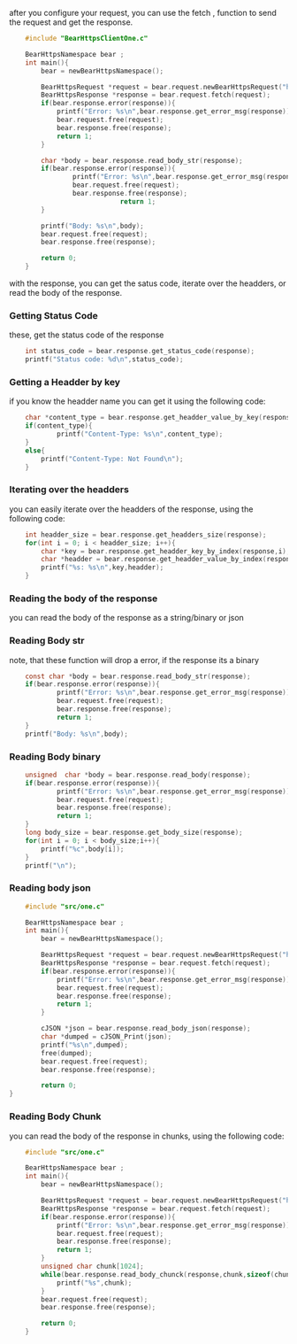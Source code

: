 after you configure your request, you can use the fetch , function to send the request and get the response.
```c
    #include "BearHttpsClientOne.c"

    BearHttpsNamespace bear ;
    int main(){
        bear = newBearHttpsNamespace();

        BearHttpsRequest *request = bear.request.newBearHttpsRequest("https://example.com");
        BearHttpsResponse *response = bear.request.fetch(request);
        if(bear.response.error(response)){
            printf("Error: %s\n",bear.response.get_error_msg(response));
            bear.request.free(request);
            bear.response.free(response);
            return 1;
        }

        char *body = bear.response.read_body_str(response);
        if(bear.response.error(response)){
                printf("Error: %s\n",bear.response.get_error_msg(response));
                bear.request.free(request);
                bear.response.free(response);
                            return 1;
        }

        printf("Body: %s\n",body);
        bear.request.free(request);
        bear.response.free(response);

        return 0;
    }
```
with the response, you can get the satus code, iterate over the headders, or read the body of the response.

### Getting Status Code 
these, get the status code of the response
```c
    int status_code = bear.response.get_status_code(response);
    printf("Status code: %d\n",status_code);

```
### Getting a Headder by key 
if you know the headder name you can get it using the following code:
```c
    char *content_type = bear.response.get_headder_value_by_key(response,"Content-Type");
    if(content_type){
            printf("Content-Type: %s\n",content_type);
    }
    else{
        printf("Content-Type: Not Found\n");
    }
```

### Iterating over the headders
you can easily iterate over the headders of the response, using the following code:
```c
    int headder_size = bear.response.get_headders_size(response);
    for(int i = 0; i < headder_size; i++){
        char *key = bear.response.get_headder_key_by_index(response,i);
        char *headder = bear.response.get_headder_value_by_index(response,i);
        printf("%s: %s\n",key,headder);
    }    
```
### Reading the body of the response

you can read the body of the response as a string/binary or json

### Reading Body str
note, that these function will drop a error, if the response its a binary
```c 
    const char *body = bear.response.read_body_str(response);
    if(bear.response.error(response)){
            printf("Error: %s\n",bear.response.get_error_msg(response));
            bear.request.free(request);
            bear.response.free(response); 
            return 1;
    }
    printf("Body: %s\n",body);
```
### Reading Body binary

```c 
    unsigned  char *body = bear.response.read_body(response);
    if(bear.response.error(response)){
            printf("Error: %s\n",bear.response.get_error_msg(response));
            bear.request.free(request);
            bear.response.free(response); 
            return 1;
    }
    long body_size = bear.response.get_body_size(response);
    for(int i = 0; i < body_size;i++){
        printf("%c",body[i]);
    }
    printf("\n");
```

### Reading body json 

```c
    #include "src/one.c"

    BearHttpsNamespace bear ;
    int main(){
        bear = newBearHttpsNamespace();

        BearHttpsRequest *request = bear.request.newBearHttpsRequest("https://jsonplaceholder.typicode.com/todos/1");
        BearHttpsResponse *response = bear.request.fetch(request);
        if(bear.response.error(response)){
            printf("Error: %s\n",bear.response.get_error_msg(response));
            bear.request.free(request);
            bear.response.free(response);
            return 1;
        }

        cJSON *json = bear.response.read_body_json(response);
        char *dumped = cJSON_Print(json);
        printf("%s\n",dumped);
        free(dumped);
        bear.request.free(request);
        bear.response.free(response);

        return 0;
}
```

### Reading Body Chunk
you can read the body of the response in chunks, using the following code:
```c
    #include "src/one.c"

    BearHttpsNamespace bear ;
    int main(){
        bear = newBearHttpsNamespace();

        BearHttpsRequest *request = bear.request.newBearHttpsRequest("https://example.com/");
        BearHttpsResponse *response = bear.request.fetch(request);
        if(bear.response.error(response)){
            printf("Error: %s\n",bear.response.get_error_msg(response));
            bear.request.free(request);
            bear.response.free(response);
            return 1;
        }
        unsigned char chunk[1024];
        while(bear.response.read_body_chunck(response,chunk,sizeof(chunk)-1) > 0){
            printf("%s",chunk);
        }
        bear.request.free(request);
        bear.response.free(response);

        return 0;
    }
```
